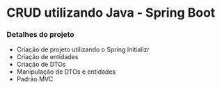 # CRUD utilizando Java - Spring Boot 

### Detalhes do projeto

- Criação de projeto utilizando o Spring Initializr
- Criação de entidades
- Criação de DTOs
- Manipulação de DTOs e entidades
- Padrão MVC

